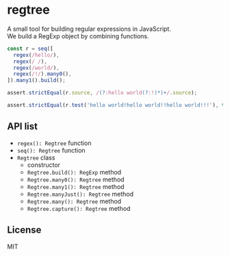 # regtree
A small tool for building regular expressions in JavaScript.  
We build a RegExp object by combining functions.  

```ts
const r = seq([
  regex(/hello/),
  regex(/ /),
  regex(/world/),
  regex(/!/).many0(),
]).many1().build();

assert.strictEqual(r.source, /(?:hello world(?:!)*)+/.source);

assert.strictEqual(r.test('hello world!hello world!!hello world!!!'), true);
```

## API list
- `regex(): Regtree` function
- `seq(): Regtree` function
- `Regtree` class
  - constructor
  - `Regtree.build(): RegExp` method
  - `Regtree.many0(): Regtree` method
  - `Regtree.many1(): Regtree` method
  - `Regtree.manyJust(): Regtree` method
  - `Regtree.many(): Regtree` method
  - `Regtree.capture(): Regtree` method

## License
MIT
